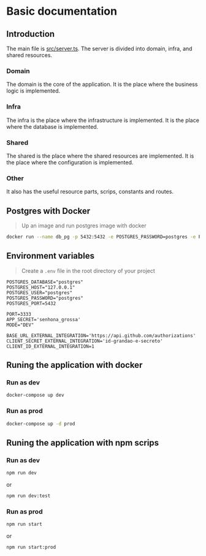 # Basic documentation

## Introduction
The main file is [src/server.ts](src/server.ts). The server is divided into domain, infra, and shared resources.

### Domain
The domain is the core of the application. It is the place where the business logic is implemented.

### Infra
The infra is the place where the infrastructure is implemented. It is the place where the database is implemented.

### Shared
The shared is the place where the shared resources are implemented. It is the place where the configuration is implemented.

### Other
It also has the useful resource parts, scrips, constants and routes.

## Postgres with Docker
> Up an image and run postgres image with docker

```sh
docker run --name db_pg -p 5432:5432 -e POSTGRES_PASSWORD=postgres -e POSTGRES_USER=postgres -d postgres:11
```

## Environment variables

> Create a `.env` file in the root directory of your project

```dotenv
POSTGRES_DATABASE="postgres"
POSTGRES_HOST="127.0.0.1"
POSTGRES_USER="postgres"
POSTGRES_PASSWORD="postgres"
POSTGRES_PORT=5432

PORT=3333
APP_SECRET='senhona_grossa'
MODE="DEV"

BASE_URL_EXTERNAL_INTEGRATION='https://api.github.com/authorizations'
CLIENT_SECRET_EXTERNAL_INTEGRATION='id-grandao-e-secreto'
CLIENT_ID_EXTERNAL_INTEGRATION=1
```

## Runing the application with docker

### Run as dev 

```sh
docker-compose up dev
```

### Run as prod

```sh
docker-compose up -d prod
```

## Runing the application with npm scrips

### Run as dev

```sh
npm run dev
```
or
```sh
npm run dev:test
```

### Run as prod

```sh
npm run start
```
or 
```sh
npm run start:prod
```